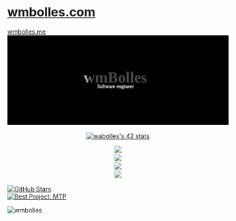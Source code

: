 <h1><a href="https://wmbolles.com">wmbolles.com</a></h1>
<a href="https://wmbolles.me">wmbolles.me</a></h1>
<div align="center"> <img width="2000" src="wmbolles.gif" alt=""> </div>

<p align="center">
<a href="https://github.com/oakoudad/badge42"><img src="https://badge.mediaplus.ma/kettlebells/wabolles" alt="wabolles's 42 stats" /></a>
</p>
<p align="center">
  <a href="https://skillicons.dev">
    <img src="https://skillicons.dev/icons?i=c,python,git,github,vim,bash,vscode" /><br>
        <img src="https://skillicons.dev/icons?i=js,ts,vue,react,bootstrap" /><br>
        <img src="https://skillicons.dev/icons?i=nodejs,express" /><br>
        <img src="https://skillicons.dev/icons?i=mongodb" />
  </a>
</p>


[![GitHub Stars](https://img.shields.io/github/stars/wmbolles?style=social)](https://github.com/wmbolles?tab=stars) <br>
[![Best Project: MTP](https://img.shields.io/static/v1?label=Best%20Project&message=MTP&color=brightgreen)](https://github.com/wmbolles/MTP?tab=MTP)
<p align="left"> <img src="https://komarev.com/ghpvc/?username=wmbolles&label=Profile%20views&color=0e15b6&style=flat" alt="wmbolles" /> </p>

